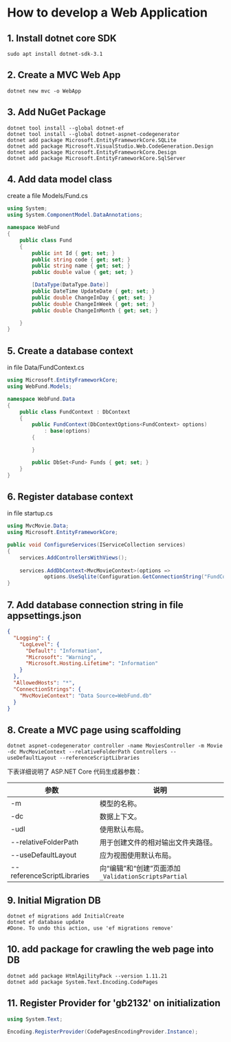 # How to develop a Web Application 

## 1. Install dotnet core SDK 

```shell
sudo apt install dotnet-sdk-3.1
```

## 2. Create a MVC Web App

```shell
dotnet new mvc -o WebApp
```

## 3. Add NuGet Package

```shell
dotnet tool install --global dotnet-ef
dotnet tool install --global dotnet-aspnet-codegenerator
dotnet add package Microsoft.EntityFrameworkCore.SQLite
dotnet add package Microsoft.VisualStudio.Web.CodeGeneration.Design
dotnet add package Microsoft.EntityFrameworkCore.Design
dotnet add package Microsoft.EntityFrameworkCore.SqlServer
```

## 4. Add data model class

create a file Models/Fund.cs

```c#
using System;
using System.ComponentModel.DataAnnotations;

namespace WebFund
{
    public class Fund
    {
        public int Id { get; set; }
        public string code { get; set; }
        public string name { get; set; }
        public double value { get; set; }

        [DataType(DataType.Date)]
        public DateTime UpdateDate { get; set; }
        public double ChangeInDay { get; set; }
        public double ChangeInWeek { get; set; }
        public double ChangeInMonth { get; set; }

    }
}
```



## 5. Create a database context 

in file Data/FundContext.cs 

```c#
using Microsoft.EntityFrameworkCore;
using WebFund.Models;

namespace WebFund.Data
{
    public class FundContext : DbContext
    {
        public FundContext(DbContextOptions<FundContext> options)
            : base(options)
        {

        }

        public DbSet<Fund> Funds { get; set; }
    }
}
```



## 6. Register database context 

in file startup.cs

```c#
using MvcMovie.Data;
using Microsoft.EntityFrameworkCore;

public void ConfigureServices(IServiceCollection services)
{
    services.AddControllersWithViews();
    
    services.AddDbContext<MvcMovieContext>(options =>
            options.UseSqlite(Configuration.GetConnectionString("FundContext")));
}
```

## 7. Add database connection string in file appsettings.json 

```json
{
  "Logging": {
    "LogLevel": {
      "Default": "Information",
      "Microsoft": "Warning",
      "Microsoft.Hosting.Lifetime": "Information"
    }
  },
  "AllowedHosts": "*",
  "ConnectionStrings": {
    "MvcMovieContext": "Data Source=WebFund.db"
  }
}
```



## 8. Create a MVC page using scaffolding

```shell
dotnet aspnet-codegenerator controller -name MoviesController -m Movie -dc MvcMovieContext --relativeFolderPath Controllers --useDefaultLayout --referenceScriptLibraries
```

下表详细说明了 ASP.NET Core 代码生成器参数：

| 参数                       | 说明                                                 |
| -------------------------- | ---------------------------------------------------- |
| -m                         | 模型的名称。                                         |
| -dc                        | 数据上下文。                                         |
| -udl                       | 使用默认布局。                                       |
| --relativeFolderPath       | 用于创建文件的相对输出文件夹路径。                   |
| --useDefaultLayout         | 应为视图使用默认布局。                               |
| --referenceScriptLibraries | 向“编辑”和“创建”页面添加 `_ValidationScriptsPartial` |

## 9. Initial Migration DB

```shell
dotnet ef migrations add InitialCreate
dotnet ef database update
#Done. To undo this action, use 'ef migrations remove'
```



## 10. add package for crawling the web page into DB

```shell
dotnet add package HtmlAgilityPack --version 1.11.21
dotnet add package System.Text.Encoding.CodePages
```

## 11. Register Provider for 'gb2132' on initialization

```c#
using System.Text;

Encoding.RegisterProvider(CodePagesEncodingProvider.Instance);
```

